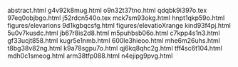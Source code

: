 abstract.html
g4v92k8mug.html
o9n32t37tno.html
qdqbk9i397o.tex
97eq0objbgo.html
j52rdcn540o.tex
mck7sm93okg.html
hnpt1qkp59o.html
figures/elevarions
9d1kgbqcsfg.html
figures/elevatioXrange
kind93f4pj.html
5u0v7kusdc.html
jb67r8is2d8.html
m5puhbsb06o.html
c7kpp4s1n3.html
gf33ucjt858.html
kugr5e1nmb.html
600le3hieoo.html
mhe6m26uhs.html
t8bg38v82ng.html
k9a78sgpu7o.html
qj6kq8qhc2g.html
tff4sc6t104.html
mdh0c1smeog.html
arm38tfp088.html
n4ejipg9pvg.html